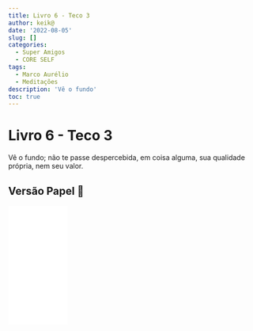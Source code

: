 ```yaml
---
title: Livro 6 - Teco 3
author: keik@
date: '2022-08-05'
slug: []
categories:
  - Super Amigos
  - CORE SELF
tags:
  - Marco Aurélio
  - Meditações
description: 'Vê o fundo'
toc: true
---
```


# Livro 6 - Teco 3


Vê o fundo; não te passe despercebida, em coisa alguma, sua qualidade própria, nem seu valor.

## Versão Papel :book:
<iframe style="width:120px;height:240px;" marginwidth="0" marginheight="0" scrolling="no" frameborder="0" src="//ws-na.amazon-adsystem.com/widgets/q?ServiceVersion=20070822&OneJS=1&Operation=GetAdHtml&MarketPlace=BR&source=ss&ref=as_ss_li_til&ad_type=product_link&tracking_id=mundodekeika-20&language=pt_BR&marketplace=amazon&region=BR&placement=B092FVY4BB&asins=B092FVY4BB&linkId=37c5ec14221f61f811029aa88b520891&show_border=true&link_opens_in_new_window=true"></iframe>
